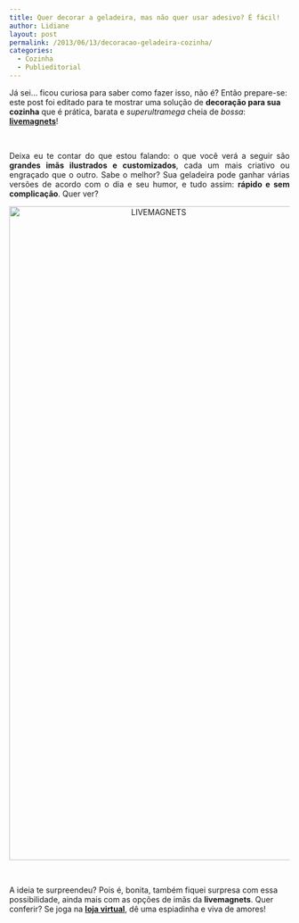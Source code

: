 ```yaml
---
title: Quer decorar a geladeira, mas não quer usar adesivo? É fácil!
author: Lidiane
layout: post
permalink: /2013/06/13/decoracao-geladeira-cozinha/
categories:
  - Cozinha
  - Publieditorial
---
```

Já sei… ficou curiosa para saber como fazer isso, não é? Então prepare-se: este post foi editado para te mostrar uma solução de **decoração para sua cozinha** que é prática, barata e _superultramega_ cheia de _bossa_: **<a href="http://livemagnets.com.br/index.php" target="_blank" rel="noopener noreferrer">livemagnets</a>**!

&nbsp;

<p align="justify">
  Deixa eu te contar do que estou falando: o que você verá a seguir são <strong>grandes imãs ilustrados e customizados</strong>, cada um mais criativo ou engraçado que o outro. Sabe o melhor? Sua geladeira pode ganhar várias versões de acordo com o dia e seu humor, e tudo assim: <strong>rápido e sem complicação</strong>. Quer ver?
</p>

<!--more-->

<p align="center">
  <a href="https://www.trololodemulher.com.br/2013/06/LIVEMAGNETS.png"><img class="alignnone size-full wp-image-9499" alt="LIVEMAGNETS" src="https://www.trololodemulher.com.br/2013/06/LIVEMAGNETS.png" width="521" height="1172" /></a>
</p>

&nbsp;

A ideia te surpreendeu? Pois é, bonita, também fiquei surpresa com essa possibilidade, ainda mais com as opções de imãs da **livemagnets**. Quer conferir? Se joga na **<a href="http://livemagnets.com.br/index.php" target="_blank" rel="noopener noreferrer">loja virtual</a>**, dê uma espiadinha e viva de amores!

&nbsp;

&nbsp;